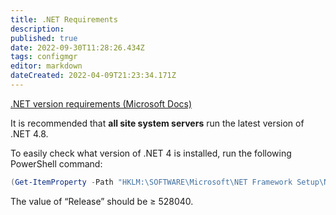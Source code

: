 ```yaml
---
title: .NET Requirements
description: 
published: true
date: 2022-09-30T11:28:26.434Z
tags: configmgr
editor: markdown
dateCreated: 2022-04-09T21:23:34.171Z
---
```


[.NET version requirements (Microsoft Docs)](https://docs.microsoft.com/mem/configmgr/core/plan-design/configs/site-and-site-system-prerequisites#net-version-requirements)

It is recommended that **all site system servers** run the latest version of .NET 4.8.

To easily check what version of .NET 4 is installed, run the following PowerShell command:

```powershell
(Get-ItemProperty -Path "HKLM:\SOFTWARE\Microsoft\NET Framework Setup\NDP\v4\Full").Release
```

The value of “Release” should be ≥ 528040.
